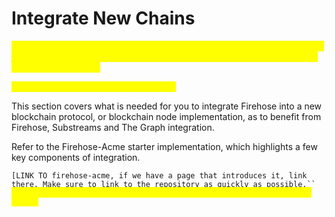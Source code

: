 # Integrate New Chains

_<mark style="color:yellow;">**\[\[slm:] convert page to section title header in menu through the summary file per Alex. Will need to come up with some kind of strategy to migrate this page's content.]**</mark>_

_<mark style="color:yellow;">**\[\[slm:] content has not been updated.]**</mark>_

This section covers what is needed for you to integrate Firehose into a new blockchain protocol, or blockchain node implementation, as to benefit from Firehose, Substreams and The Graph integration.

Refer to the Firehose-Acme starter implementation, which highlights a few key components of integration.

`[LINK TO firehose-acme, if we have a page that introduces it, link there. Make sure to link to the repository as quickly as possible.`` `<mark style="color:yellow;">`These guys are extreme coders, they'll want to know the low-levels fast.]`</mark>
